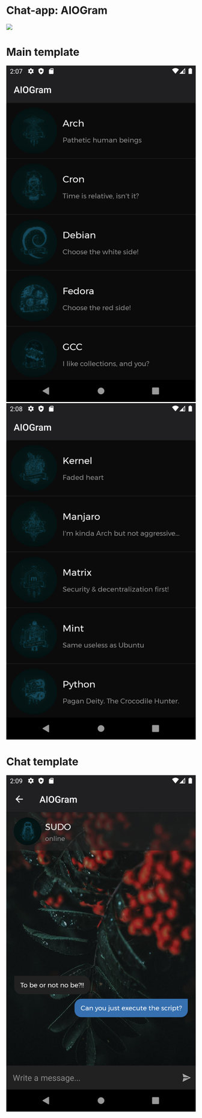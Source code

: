 # Chat-app: AIOGram
![](./screenshots/app.gif)
# Main template
![](./screenshots/Screenshot_1.png)
![](./screenshots/Screenshot_2.png)
# Chat template
![](./screenshots/Screenshot_3.png)
